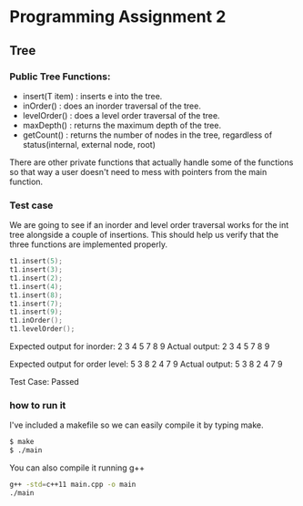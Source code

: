 # Programming Assignment 2 

## Tree

### Public Tree Functions: 
  - insert(T item) : inserts e into the tree.
  - inOrder() : does an inorder traversal of the tree.
  - levelOrder() : does a level order traversal of the tree.
  - maxDepth() : returns the maximum depth of the tree.
  - getCount() : returns the number of nodes in the tree, regardless of status(internal, external node, root)

There are other private functions that actually handle some of the functions so that way a user doesn't need to mess with pointers from the main function.


### Test case

We are going to see if an inorder and level order traversal works for the int tree alongside a couple of insertions. This should help us verify that the three functions are implemented properly.

```c++
t1.insert(5);
t1.insert(3);
t1.insert(2);
t1.insert(4);
t1.insert(8);
t1.insert(7);
t1.insert(9);
t1.inOrder();
t1.levelOrder();
```
Expected output for inorder: 2 3 4 5 7 8 9
Actual output: 2 3 4 5 7 8 9

Expected output for order level: 5 3 8 2 4 7 9
Actual output: 
5
3 8
2 4 7 9

Test Case: Passed



### how to run it

I've included a makefile so we can easily compile it by typing make.

```sh
$ make
$ ./main
```

You can also compile it running g++
```sh
g++ -std=c++11 main.cpp -o main
./main
```




[//]: # (These are reference links used in the body of this note and get stripped out when the markdown processor does its job. There is no need to format nicely because it shouldn't be seen. Thanks SO - http://stackoverflow.com/questions/4823468/store-comments-in-markdown-syntax)


   [dill]: <https://github.com/joemccann/dillinger>
   [git-repo-url]: <https://github.com/joemccann/dillinger.git>
   [john gruber]: <http://daringfireball.net>
   [df1]: <http://daringfireball.net/projects/markdown/>
   [markdown-it]: <https://github.com/markdown-it/markdown-it>
   [Ace Editor]: <http://ace.ajax.org>
   [node.js]: <http://nodejs.org>
   [Twitter Bootstrap]: <http://twitter.github.com/bootstrap/>
   [jQuery]: <http://jquery.com>
   [@tjholowaychuk]: <http://twitter.com/tjholowaychuk>
   [express]: <http://expressjs.com>
   [AngularJS]: <http://angularjs.org>
   [Gulp]: <http://gulpjs.com>

   [PlDb]: <https://github.com/joemccann/dillinger/tree/master/plugins/dropbox/README.md>
   [PlGh]: <https://github.com/joemccann/dillinger/tree/master/plugins/github/README.md>
   [PlGd]: <https://github.com/joemccann/dillinger/tree/master/plugins/googledrive/README.md>
   [PlOd]: <https://github.com/joemccann/dillinger/tree/master/plugins/onedrive/README.md>
   [PlMe]: <https://github.com/joemccann/dillinger/tree/master/plugins/medium/README.md>
   [PlGa]: <https://github.com/RahulHP/dillinger/blob/master/plugins/googleanalytics/README.md>
